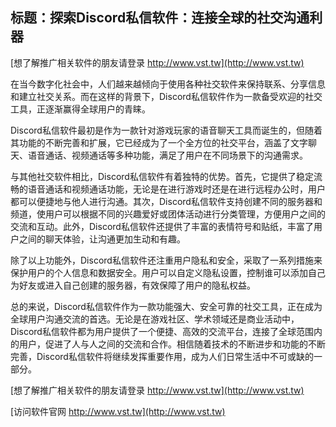 ## **标题：探索Discord私信软件：连接全球的社交沟通利器**

[想了解推广相关软件的朋友请登录 http://www.vst.tw](http://www.vst.tw)

在当今数字化社会中，人们越来越倾向于使用各种社交软件来保持联系、分享信息和建立社交关系。而在这样的背景下，Discord私信软件作为一款备受欢迎的社交工具，正逐渐赢得全球用户的青睐。

Discord私信软件最初是作为一款针对游戏玩家的语音聊天工具而诞生的，但随着其功能的不断完善和扩展，它已经成为了一个全方位的社交平台，涵盖了文字聊天、语音通话、视频通话等多种功能，满足了用户在不同场景下的沟通需求。

与其他社交软件相比，Discord私信软件有着独特的优势。首先，它提供了稳定流畅的语音通话和视频通话功能，无论是在进行游戏时还是在进行远程办公时，用户都可以便捷地与他人进行沟通。其次，Discord私信软件支持创建不同的服务器和频道，使用户可以根据不同的兴趣爱好或团体活动进行分类管理，方便用户之间的交流和互动。此外，Discord私信软件还提供了丰富的表情符号和贴纸，丰富了用户之间的聊天体验，让沟通更加生动和有趣。

除了以上功能外，Discord私信软件还注重用户隐私和安全，采取了一系列措施来保护用户的个人信息和数据安全。用户可以自定义隐私设置，控制谁可以添加自己为好友或进入自己创建的服务器，有效保障了用户的隐私权益。

总的来说，Discord私信软件作为一款功能强大、安全可靠的社交工具，正在成为全球用户沟通交流的首选。无论是在游戏社区、学术领域还是商业活动中，Discord私信软件都为用户提供了一个便捷、高效的交流平台，连接了全球范围内的用户，促进了人与人之间的交流和合作。相信随着技术的不断进步和功能的不断完善，Discord私信软件将继续发挥重要作用，成为人们日常生活中不可或缺的一部分。

[想了解推广相关软件的朋友请登录 http://www.vst.tw](http://www.vst.tw)


[访问软件官网 http://www.vst.tw](http://www.vst.tw)
